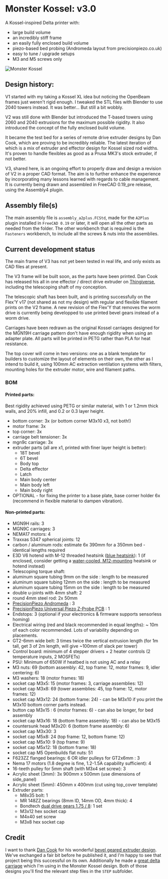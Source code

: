 # Monster Kossel: v3.0

A Kossel-inspired Delta printer with:
* large build volume
* an incredibly stiff frame
* an easily fully enclosed build volume
* piezo-based bed probing (Andromeda layout from precisionpiezo.co.uk)
* easy to tune / upgrade setups
* M3 and M5 screws only

![Monster Kossel](preview.png)

## Design history:

V1 started with my taking a Kossel XL idea but noticing the OpenBeam frames just weren't rigid enough. 
I tweaked the STL files with Blender to use 2040 towers instead. It was better... But still a bit wobbly.

V2 was still done with Blender but introduced the T-based towers using 2060 and 2040 extrusions for the maximum possible rigidity.
It also introduced the concept of the fully enclosed build volume. 

It became the test bed for a series of remote drive extruder designs by Dan Cook, which are proving to be incredibly reliable.
The latest iteration of which is a mix of extruder and effector design for Kossel sized rod widths. 
It's proven to handle flexibles as good as a Prusa MK3's stock extruder, if not better.

V3, shared here, is an ongoing effort to properly draw and design a revision of V2 in a proper CAD format.
The aim is to further enhance the experience by incorporating many lessons learned with regards to cable management.
It is currently being drawn and assembled in FreeCAD 0.19_pre release, using the Assembly4 plugin.

## Assembly file(s)

The main assembly file is `assembly_a2plus.FCStd`, made for the `A2Plus` plugin installed in `FreeCAD 0.19` or later, it will open all the other parts as needed from the folder.
The other workbench that is required is the `Fasteners` workbench, to include all the screws & nuts into the assemblies.

## Current development status

The main frame of V3 has not yet been tested in real life, and only exists as CAD files at present.

The V3 frame will be built soon, as the parts have been printed. Dan Cook has released his all in one effector / direct drive extruder on [Thingiverse](https://www.thingiverse.com/thing:4886240/files), including the telescoping shaft of my conception.

The telescopic shaft has been built, and is printing successfully on the Flex'Y v17 (not shared as not my design) with regular and flexible filament prints on the V2 frame.
A new revision of the Flex'Y that removes the worm drive is currently being developped to use printed bevel gears instead of a worm drive.

Carriages have been redrawn as the original Kossel carriages designed for the MGN19H carriage pattern don't have enough rigidity when using an adapter plate. 
All parts will be printed in PETG rather than PLA for heat resistance.

The top cover will come in two versions: one as a blank template for builders to customize the layout of elements on their own, the other as I intend to build it, using 100mm AC extraction ventilation systems with filters, mounting holes for the extruder motor, wire and filament paths.

### BOM

#### Printed parts:

Best rigidity achieved using PETG or similar material, with 1 or 1.2mm thick walls, and 20% infill, and 0.2 or 0.3 layer height.

- bottom corner: 3x (or bottom corner M3x10 x3, not both!)
- motor frame: 3x
- top corner: 3x
- carriage belt tensioner: 3x
- mgn9c carriage: 3x
- extruder parts (all are x1, printed with finer layer height is better):
  - 18T bevel
  - 6T bevel
  - Body top
  - Delta effector
  - Latch
  - Main body center
  - Main body left
  - Main body right
- OPTIONAL - for fixing the printer to a base plate, base corner holder 6x (recommend in flexible material to dampen vibration).


#### Non-printed parts:

- MGN9H rails: 3
- MGN9C carriages: 3
- NEMA17 motors: 4
- Traxxas 5347 spherical joints: 12
- carbon / aluminum rods: estimate 6x 390mm for a 350mm bed - identical lengths required
- E3D V6 hotend with M-12 threaded heatsink ([blue heatsink](https://e3d-online.com/products/v6-threaded-heatsink)): 1 (if enclosed, consider getting a [water-cooled, M12-mounting](https://www.thingiverse.com/thing:3088118/files) heatsink or hotend instead)
- Telescoping torque shaft:
 - aluminum square tubing 9mm on the side : length to be measured
 - aluminum square tubing 12mm on the side : length to be measured
 - aluminum square tubing 15mm on the side : length to be measured
 - double u-joints with 4mm shaft: 2
 - round 4mm steel rod: 2x 50mm
- [PrecisionPiezo Andromeda](https://www.precisionpiezo.co.uk/product-page/andromeda) : 3
- [PrecisionPiezo Universal Piezo Z-Probe PCB](https://www.precisionpiezo.co.uk/product-page/universal-piezo-z-probe-pcb-v2-x-for-1-2-3-or-more-piezos) : 1
- Endstops: 3 (optional if your electronics & firmware supports sensorless homing)
- Electrical wiring (red and black recommended in equal lengths): ~ 10m of each color recommended. Lots of variability depending on placements.
- GT2-6mm wide belt: 3 times twice the vertical extrusion length (for 1m tall, get 3 of 2m length, will give ~100mm of slack per tower)
- Control board: minimum of 4 stepper drivers + 2 heater controls (2 temperature inputs, 2 MOSFETs)
- PSU: Minimum of 650W if heatbed is not using AC and a relay
- M3 nuts: 69 (bottom assembly: 42, top frame: 12, motor frames: 9, idler centering: 6)
- M3 washers: 18 (motor frames: 18)
- socket cap M3x5: 15 (motor frames: 3, carriage assemblies: 12)
- socket cap M3x8: 69 (tower assemblies: 45, top frame: 12, motor frames: 12)
- socket cap M3x12: 24 (bottom frame: 24) - can be M3x10 if you print the M3x10 bottom corner parts instead.
- button cap M3x15 : 6 (motor frames: 6) - can also be longer, for bed assembly
- socket cap M3x16: 18 (bottom frame assembly: 18) - can also be M3x15
- countersunk head M3x20: 6 (bottom frame assembly: 6)
- socket cap M3x30: 3
- socket cap M5x8: 24 (top frame: 12, bottom frame: 12)
- socket cap M5x10: 9 (top frame: 9)
- socket cap M5x12: 18 (bottom frame: 18)
- socket cap M5 Openbuilds flat nuts: 51
- F623ZZ flanged bearings: 6 OR idler pulleys for GT2x6mm : 3
- Nema 17 motors (1.8 degree is fine, 1.2-1.5A capability sufficient): 4
- 16-teeth pulley for 5mm shaft (with M3x4 set screw): 3
- Acrylic sheet (3mm): 3x 900mm x 500mm (use dimensions of side_panel)
- Acrylic sheet (5mm): 450mm x 400mm (cut using top_cover template)
- Extruder parts:
  - M8x35 bolt: 1
  - MR 148ZZ bearings (8mm ID, 14mm OD, 4mm thick): 4
  - Bondtech [dual drive gears 1.75 / 8](https://www.bondtech.se/product/drivegear-kits/): 1 set
  - M3x12 hex socket cap
  - M4x40 set screw
  - M3x8 hex socket cap


## Credit

I want to thank [Dan Cook](https://www.thingiverse.com/dancook3d/designs) for his wonderful [bevel geared extruder design](https://www.thingiverse.com/thing:4886240/files). We've exchanged a fair bit before he published it, and I'm happy to see that project being this successful on its own.
Additionally he made a [great delta carriage](https://www.thingiverse.com/thing:3070352) which I'm using in the Monster Kossel design.
Both of those designs you'll find the relevant step files in the `STEP` subfolder.
